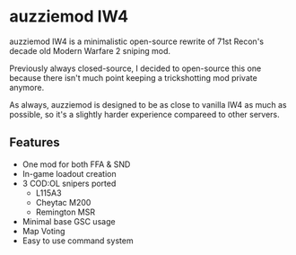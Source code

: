 auzziemod IW4
==========

auzziemod IW4 is a minimalistic open-source rewrite of 71st Recon's decade old Modern Warfare 2 sniping mod.

Previously always closed-source, I decided to open-source this one because there isn't much point keeping a trickshotting mod private anymore.

As always, auzziemod is designed to be as close to vanilla IW4 as much as possible, so it's a slightly harder experience compareed to other servers.

## Features
+ One mod for both FFA & SND
+ In-game loadout creation
+ 3 COD:OL snipers ported
  + L115A3
  + Cheytac M200
  + Remington MSR
+ Minimal base GSC usage
+ Map Voting
+ Easy to use command system
